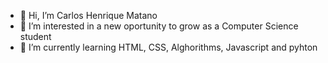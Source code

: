 - 👋 Hi, I’m Carlos Henrique Matano
- 👀 I’m interested in a new oportunity to grow as a Computer Science student
- 🌱 I’m currently learning HTML, CSS, Alghorithms, Javascript and pyhton

<!---
kaike909/kaike909 is a ✨ special ✨ repository because its `README.md` (this file) appears on your GitHub profile.
You can click the Preview link to take a look at your changes.
--->
